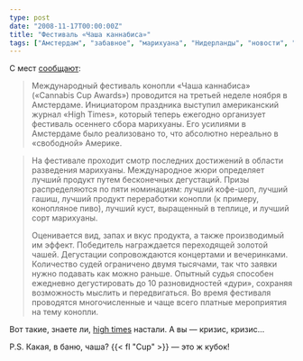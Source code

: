 ```yaml
---
type: post
date: "2008-11-17T00:00:00Z"
title: "Фестиваль «Чаша каннабиса»"
tags: ["Амстердам", "забавное", "марихуана", "Нидерланды", "новости", "СМИ"]
---
```


С мест [сообщают](http://rus.nl/rus/news/default.asp?Profile=news&NewsID=15468&LandID=1&CatID=2):

> Международный фестиваль конопли «Чаша каннабиса» («Cannabis Cup Awards») проводится на третьей неделе ноября в Амстердаме. Инициатором праздника выступил американский журнал «High Times», который теперь ежегодно организует фестиваль осеннего сбора марихуаны. Его усилиями в Амстердаме было реализовано то, что абсолютно нереально в «свободной» Америке.
<!--more-->
>
> На фестивале проходит смотр последних достижений в области разведения марихуаны. Международное жюри определяет лучший продукт путем бесконечных дегустаций. Призы распределяются по пяти номинациям: лучший кофе-шоп, лучший гашиш, лучший продукт переработки конопли (к примеру, конопляное пиво), лучший куст, выращенный в теплице, и лучший сорт марихуаны.
>
> Оценивается вид, запах и вкус продукта, а также производимый им эффект. Победитель награждается переходящей золотой чашей. Дегустации сопровождаются концертами и вечеринками. Количество судей ограничено двумя тысячами, так что заявки нужно подавать как можно раньше. Опытный судья способен ежедневно дегустировать до 10 разновидностей «дури», сохраняя возможность мыслить и передвигаться. Во время фестиваля проводятся многочисленные и чаще всего платные мероприятия на тему конопли.

Вот такие, знаете ли, [high times](http://www.cannabiscupwinners.com/) настали. А вы — кризис, кризис…

P.S. Какая, в баню, чаша? {{< fl "Cup" >}} — это ж кубок!
